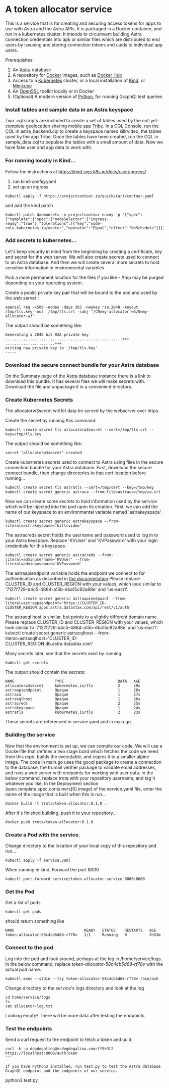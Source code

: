 # A token allocator service

This is a service that is for creating and securing access tokens for apps to use with Astra and the Astra APIs.  It is packaged in a Docker container, and run in a kubernetes cluster.  It intends to circumvent building Astra connection credentials into apk or similar files which are distributed to end users by issueing and storing connection tokens and uuids to individual app users.

Prerequisites:
  1) An [Astra](https://astra.datastax.com/register) database
  2) A repository for [Docker](https://www.docker.com/) images, such as [Docker Hub](https://hub.docker.com/)
  3) Access to a [Kubernetes](https://kubernetes.io/) cluster, or a local installation of [Kind](https://kubernetes.io/docs/setup/learning-environment/kind/), or [Minikube](https://kubernetes.io/docs/tasks/tools/install-minikube/)
  4) An [OpenSSL](https://www.openssl.org/) toolkit locally or in Docker
  5) (Optional) A modern version of [Python](https://www.python.org/), for running GraphQl test queries


### Install tables and sample data in an Astra keyspace
Two .cql scripts are included to create a set of tables used by the not-yet-complete geolocation sharing mobile app [Tribe](http://tribe.posfoundations.com/).
In a CQL Console, run the CQL in astra_backend.cql to create a keyspace named killrvideo, the tables used by the app Tribe.  Once the tables have been created, run the CQL in sample_data.cql to populate the tables with a small amount of data.
Now we have fake user and app data to work with.


### For running locally in Kind...
Follow the instructions at
https://kind.sigs.k8s.io/docs/user/ingress/
1) run kind-config.yaml
2) set up an ingress
```
kubectl apply -f https://projectcontour.io/quickstart/contour.yaml
```

and add the kind patch
```
kubectl patch daemonsets -n projectcontour envoy -p '{"spec":{"template":{"spec":{"nodeSelector":{"ingress-ready":"true"},"tolerations":[{"key":"node-role.kubernetes.io/master","operator":"Equal","effect":"NoSchedule"}]}}}}'
```


### Add secrets to kubernetes...
Let's keep security in mind from the beginning by creating a certificate, key and secret for the web server.  We will also create secrets used to connect to an Astra database.  And then we will create several more secrets to hold sensitive information in environmental variables.

Pick a more permanent location for the files if you like - /tmp may be purged depending on your operating system.

Create a public private key pair that will be bound to the pod and used by the web server :
```
openssl req -x509 -nodes -days 365 -newkey rsa:2048 -keyout /tmp/tls.key -out  /tmp/tls.crt -subj "/CN=my-allocator-w3/O=my-allocator-w3"
```

The output should be something like:
```
Generating a 2048 bit RSA private key
....................................................+++
......................+++
writing new private key to '/tmp/tls.key'
-----
```


### Download the secure connect bundle for your Astra database
On the Summary page of the [Astra](astra.datastax.com) database instance there is a link to download this bundle.  It has several files we will make secrets with.
Download the file and unpackage it in a convenient directory.


### Create Kubernetes Secrets

The allocatorw3secret will let data be served by the webserver over https.

Create the secret by running this command:
```
kubectl create secret tls allocatorw3secret --cert=/tmp/tls.crt --key=/tmp/tls.key
```
The output should be something like:
```
secret "allocatorw3secret" created
```

Create kubernetes secrets used to connect to Astra using files in the secure connection bundle for your Astra database.  First, download the secure connect bundle, then change directories to that cert location before running...
```
kubectl create secret tls astratls --cert=/tmp/cert --key=/tmp/key
kubectl create secret generic astraca --from-file=astraca=/tmp/ca.crt
```

Now we can create some secrets to hold information used by the service which will be injected into the pod upon its creation.  First, we can add the name of our keyspace to an environmental variable named 'astrakeyspace'.
```
kubectl create secret generic astrakeyspace --from-literal=astrakeyspace='killrvideo'
```

The astracreds secret holds the username and password used to log in to your Astra keyspace.  Replace 'KVUser' and 'KVPassword' with your login credentials for this keyspace.
```
kubectl create secret generic astracreds --from-literal=adminusername='KVUser' --from-literal=adminpassword='KVPassword'
```

The astraapiendpoint variable holds the endpoint we connect to for authentication as described in [the documentation](https://docs.astra.datastax.com/docs/generating-authorization-token)
Please replace CLUSTER_ID and CLUSTER_REGION with your values, which look similar to '7127f729-b4c5-4864-a15b-dba15c82a88e' and 'us-east1'.
```
kubectl create secret generic astraapiendpoint --from-literal=astraapiendpoint='https://CLUSTER_ID-CLUSTER_REGION.apps.astra.datastax.com/api/rest/v1/auth'
```

The astracql host is similar, but points to a slightly different domain name.  Please replace CLUSTER_ID and CLUSTER_REGION with your values, which look similar to '7127f729-b4c5-4864-a15b-dba15c82a88e' and 'us-east1'.
kubectl create secret generic astracqlhost --from-literal=astracqlhost='CLUSTER_ID-CLUSTER_REGION.db.astra.datastax.com'


Many secrets later, see that the secrets exist by running:
```
kubectl get secrets
```

The output should contain the secrets:
```
NAME                  TYPE                        DATA   AGE
allocatorw3secret     kubernetes.io/tls           2      29s
astraapiendpoint      Opaque                      1      28s
astraca               Opaque                      1      27s
astracqlhost          Opaque                      1      26s
astracreds            Opaque                      2      25s
astrakeyspace         Opaque                      1      24s
astratls              kubernetes.io/tls           2      23s
```

These secrets are referenced in service.yaml and in main.go.


### Building the service
Now that the environment is set up, we can compile our code.  We will use a Dockerfile that defines a two stage build which fetches the code we need from this repo, builds the executable, and copies it to a smaller alpine image.
The code in main.go uses the gocql package to create a connection to the database, the trumail verifier package to validate email addresses, and runs a web server with endpoints for working with user data.
In the below command, replace trota with your repository username, and tag it whatever you like.  In the Deployment section (spec.template.spec.containers[0].image) of the service.yaml file, enter the name of the image that is built when this is run...
```
docker build -t trota/token-allocator:0.1.0 .
```

After it's finished building, push it to your repository...
```
docker push trota/token-allocator:0.1.0
```


### Create a Pod with the service.
Change directory to the location of your local copy of this repository and run...
```
kubectl apply -f service.yaml
```

When running in kind, Forward the port 8000
```
kubectl port-forward service/token-allocator-service 8000:8000

```


### Get the Pod
Get a list of pods
```
kubectl get pods
```
should return something like
```
NAME                               READY   STATUS    RESTARTS   AGE
token-allocator-58c4cb5d68-rf78v   1/1     Running   0          3h53m
```


### Connect to the pod
Log into the pod and look around, perhaps at the log in /home/service/logs.  In the below command, replace *token-allocator-58c4cb5d68-rf78v* with the actual pod name.
```
kubectl exec --stdin --tty token-allocator-58c4cb5d68-rf78v /bin/ash
```
Change directory to the service's logs directory and look at the log
```
cd home/service/logs
ls
cat allocator-log.txt
```
Looking empty?  There will be more data after testing the endpoints.


### Test the endpoints
Send a curl request to the endpoint to fetch a token and uuid:
```
curl -k -u dogdogalina@mrdogdogalina.com:ff9k3l2 https://localhost:8000/authToken
'''

If you have Python3 installed, run test.py to test the Astra database GraphQl endpoint and the endpoints of our service.
```
python3 test.py
```
